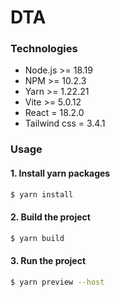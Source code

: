 # DTA

### Technologies

- Node.js >= 18.19
- NPM >= 10.2.3
- Yarn >= 1.22.21
- Vite >= 5.0.12
- React = 18.2.0
- Tailwind css = 3.4.1

### Usage

#### 1. Install yarn packages

```bash
$ yarn install
```

#### 2. Build the project

```bash
$ yarn build
```

#### 3. Run the project

```bash
$ yarn preview --host
```
